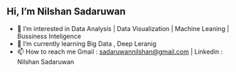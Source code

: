 ## Hi, I’m Nilshan Sadaruwan
- 👀 I’m interested in Data Analysis | Data Visualization | Machine Leaning | Bussiness Inteligence 
- 🌱 I’m currently learning Big Data , Deep Leranig
- 📫 How to reach me Gmail : sadaruwannilshan@gmail.com | Linkedin : Nilshan Sadaruwan

<!---
Nsadaa/Nsadaa is a ✨ special ✨ repository because its `README.md` (this file) appears on your GitHub profile.
You can click the Preview link to take a look at your changes.
--->
